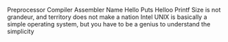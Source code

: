 Preprocessor
Compiler 
Assembler
Name
Hello Puts
Helloo Printf
Size is not grandeur, and territory does not make a nation
Intel
UNIX is basically a simple operating system, but you have to be a genius to understand the simplicity

